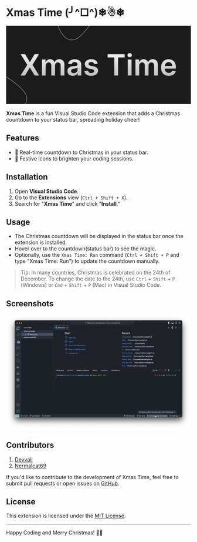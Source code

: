# Xmas Time (╯^□^)❄☃❄

![Xmas Time](hero.png)

**Xmas Time** is a fun Visual Studio Code extension that adds a Christmas countdown to your status bar, spreading holiday cheer!

## Features

-   🎄 Real-time countdown to Christmas in your status bar.
-   🎅 Festive icons to brighten your coding sessions.

## Installation

1. Open **Visual Studio Code**.
2. Go to the **Extensions** view (`Ctrl + Shift + X`).
3. Search for "**Xmas Time**" and click "**Install**."

## Usage

-   The Christmas countdown will be displayed in the status bar once the extension is installed.
-   Hover over to the countdown(status bar) to see the magic.
-   Optionally, use the `Xmas Time: Run` command (`Ctrl + Shift + P` and type "Xmas Time: Run") to update the countdown manually.

> Tip: In many countries, Christmas is celebrated on the 24th of December. To change the date to the 24th, use `Ctrl` + `Shift` + `P` (Windows) or `Cmd` + `Shift` + `P` (Mac) in Visual Studio Code.

## Screenshots

![Xmas Time](header.png)

## Contributors

1. [Devvali](https://github.com/DevVali/)
2. [Nermalcat69](https://github.com/nermalcat69/)

If you'd like to contribute to the development of Xmas Time, feel free to submit pull requests or open issues on [GitHub](https://github.com/DevVali/xmas-time).

## License

This extension is licensed under the [MIT License](LICENSE).

---

Happy Coding and Merry Christmas! 🎄✨
